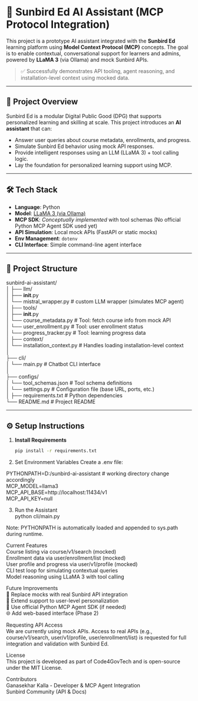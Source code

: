 # 🧠 Sunbird Ed AI Assistant (MCP Protocol Integration)                                                                             

This project is a prototype AI assistant integrated with the **Sunbird Ed** learning platform using **Model Context Protocol (MCP)** concepts. The goal is to enable contextual, conversational support for learners and admins, powered by **LLaMA 3** (via Ollama) and mock Sunbird APIs.                                                                         

> ✅ Successfully demonstrates API tooling, agent reasoning, and installation-level context using mocked data.                                                                 

---

## 🚀 Project Overview                                                                       

Sunbird Ed is a modular Digital Public Good (DPG) that supports personalized learning and skilling at scale. This project introduces an **AI assistant** that can:                     

- Answer user queries about course metadata, enrollments, and progress.                                                 
- Simulate Sunbird Ed behavior using mock API responses.                                                                                          
- Provide intelligent responses using an LLM (LLaMA 3) + tool calling logic.                                                                                 
- Lay the foundation for personalized learning support using MCP.                                                                                                     

---

## 🛠 Tech Stack                                                                                                                      

- **Language**: Python                                                                                                                                                     
- **Model**: [LLaMA 3 (via Ollama)](https://ollama.com/library/llama3)                                                                                                                                      
- **MCP SDK**: *Conceptually implemented* with tool schemas (No official Python MCP Agent SDK used yet)                                                                                                    
- **API Simulation**: Local mock APIs (FastAPI or static mocks)                                                                                                                                           
- **Env Management**: `dotenv`                                                                                                                                                                
- **CLI Interface**: Simple command-line agent interface                                                                                                                                        

---

## 📁 Project Structure                                                                                        

sunbird-ai-assistant/                                                                                                                          
│
├── llm/                                                                                                                                            
│   ├── __init__.py                                                                                                                                         
│   └── mistral_wrapper.py         # custom LLM wrapper (simulates MCP agent)                                                                                                 
│
├── tools/                                                                                                                              
│   ├── __init__.py                                                                                                                                               
│   └── course_metadata.py         # Tool: fetch course info from mock API                                                                                                            
│   └── user_enrollment.py         # Tool: user enrollment status                                                                                                                          
│   └── progress_tracker.py        # Tool: learning progress data                                                                                                                          
│
├── context/                                                                                                                                                                             
│   └── installation_context.py    # Handles loading installation-level context                                                                                                                  
│                                                                                                                                                                                                     
├── cli/                                                                                                                                                                                            
│   └── main.py                    # Chatbot CLI interface                                                                                                                                      
│                                                                                                                                                                                
├── configs/                                                                                                                                                                                 
│   └── tool_schemas.json          # Tool schema definitions                                                                                                                                    
│   └── settings.py                # Configuration file (base URL, ports, etc.)                                                                                                                           
│
├── requirements.txt               # Python dependencies                                                                                                                                        
└── README.md                      # Project README                                                                                                                                                           


---

## ⚙️ Setup Instructions                                                                                                                                                            
                                                                                                                                                                                             
1. **Install Requirements**                                                                                                                                                               
   ```bash                                                                                                                                                                                      
   pip install -r requirements.txt                                                                                                                                                                        

2. Set Environment Variables Create a .env file:                                                                                                                                 
   
PYTHONPATH=D:/sunbird-ai-assistant  # working directory change accordingly                                                                                                                              
MCP_MODEL=llama3                                                                                                                                                                               
MCP_API_BASE=http://localhost:11434/v1                                                                                                                                                             
MCP_API_KEY=null                                                                                                                                                                                       

3. Run the Assistant                                                                                                                                                                                  
python cli/main.py                                                                                                                                                                                       

Note: PYTHONPATH is automatically loaded and appended to sys.path during runtime.                                                                                                                     

 Current Features                                                                                                                                                         
 Course listing via course/v1/search (mocked)                                                                                                                                            
 Enrollment data via user/enrollment/list (mocked)                                                                                                                                               
 User profile and progress via user/v1/profile (mocked)                                                                                                                                  
 CLI test loop for simulating contextual queries                                                                                                                                                    
 Model reasoning using LLaMA 3 with tool calling                                                                                                                                                     

  Future Improvements                                                                                                                                                                               
🔄 Replace mocks with real Sunbird API integration                                                                                                                                                           
🎯 Extend support to user-level personalization                                                                                                                                                             
🧠 Use official Python MCP Agent SDK (if needed)                                                                                                                                                        
🌐 Add web-based interface (Phase 2)                                                                                                                                                                   

Requesting API Access                                                                                                                                                                                    
We are currently using mock APIs. Access to real APIs (e.g., course/v1/search, user/v1/profile, user/enrollment/list) is requested for full integration and validation with Sunbird Ed.              

License                                                                                                                                                                                                   
This project is developed as part of Code4GovTech and is open-source under the MIT License.                                                                                                               

Contributors                                                                                                                                                                                          
Ganasekhar Kalla - Developer & MCP Agent Integration                                                                                                                                                               
Sunbird Community (API & Docs)                                                                                                                                                                                    
